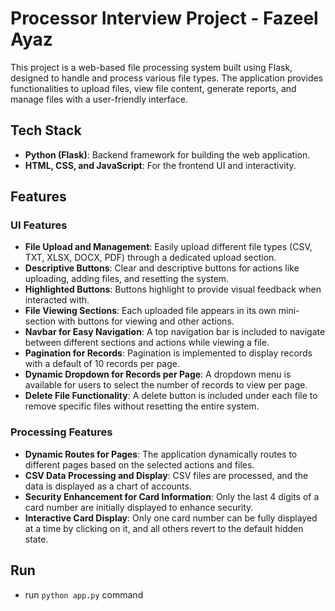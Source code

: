 # Processor Interview Project - Fazeel Ayaz

This project is a web-based file processing system built using Flask, designed to handle and process various file types. The application provides functionalities to upload files, view file content, generate reports, and manage files with a user-friendly interface.

## Tech Stack

- **Python (Flask)**: Backend framework for building the web application.
- **HTML, CSS, and JavaScript**: For the frontend UI and interactivity.

## Features

### UI Features

- **File Upload and Management**: Easily upload different file types (CSV, TXT, XLSX, DOCX, PDF) through a dedicated upload section.
- **Descriptive Buttons**: Clear and descriptive buttons for actions like uploading, adding files, and resetting the system.
- **Highlighted Buttons**: Buttons highlight to provide visual feedback when interacted with.
- **File Viewing Sections**: Each uploaded file appears in its own mini-section with buttons for viewing and other actions.
- **Navbar for Easy Navigation**: A top navigation bar is included to navigate between different sections and actions while viewing a file.
- **Pagination for Records**: Pagination is implemented to display records with a default of 10 records per page.
- **Dynamic Dropdown for Records per Page**: A dropdown menu is available for users to select the number of records to view per page.
- **Delete File Functionality**: A delete button is included under each file to remove specific files without resetting the entire system.

### Processing Features

- **Dynamic Routes for Pages**: The application dynamically routes to different pages based on the selected actions and files.
- **CSV Data Processing and Display**: CSV files are processed, and the data is displayed as a chart of accounts.
- **Security Enhancement for Card Information**: Only the last 4 digits of a card number are initially displayed to enhance security.
- **Interactive Card Display**: Only one card number can be fully displayed at a time by clicking on it, and all others revert to the default hidden state.

## Run

- run ```python app.py``` command 
